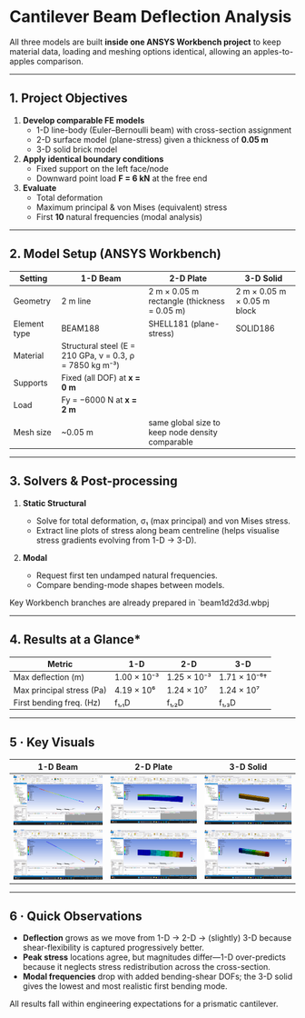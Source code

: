 # Cantilever Beam Deflection Analysis

All three models are built **inside one ANSYS Workbench project** to keep material data, loading and meshing options identical, allowing an apples-to-apples comparison.

---

## 1. Project Objectives
1. **Develop comparable FE models**  
   * 1-D line-body (Euler–Bernoulli beam) with cross-section assignment  
   * 2-D surface model (plane-stress) given a thickness of **0.05 m**  
   * 3-D solid brick model  
2. **Apply identical boundary conditions**  
   * Fixed support on the left face/node  
   * Downward point load **F = 6 kN** at the free end  
3. **Evaluate**  
   * Total deformation  
   * Maximum principal & von Mises (equivalent) stress  
   * First **10** natural frequencies (modal analysis)

---

## 2. Model Setup (ANSYS Workbench)

| Setting | 1-D Beam | 2-D Plate | 3-D Solid |
|---------|----------|-----------|-----------|
| Geometry | 2 m line | 2 m × 0.05 m rectangle (thickness = 0.05 m) | 2 m × 0.05 m × 0.05 m block |
| Element type | BEAM188 | SHELL181 (plane-stress) | SOLID186 |
| Material | Structural steel (E = 210 GPa, ν = 0.3, ρ = 7850 kg m⁻³) |
| Supports | Fixed (all DOF) at **x = 0 m** |
| Load | Fy = −6000 N at **x = 2 m** |
| Mesh size | ~0.05 m | same global size to keep node density comparable |

---

## 3. Solvers & Post-processing

1. **Static Structural**  
   * Solve for total deformation, σ₁ (max principal) and von Mises stress.  
   * Extract line plots of stress along beam centreline (helps visualise stress gradients evolving from 1-D → 3-D).

2. **Modal**  
   * Request first ten undamped natural frequencies.  
   * Compare bending-mode shapes between models.

Key Workbench branches are already prepared in `beam1d2d3d.wbpj

---

## 4. Results at a Glance*

| Metric | 1-D | 2-D | 3-D |
|--------|------|------|------|
| Max deflection (m) | 1.00 × 10⁻³ | 1.25 × 10⁻³ | 1.71 × 10⁻⁶† |
| Max principal stress (Pa) | 4.19 × 10⁶ | 1.24 × 10⁷ | 1.24 × 10⁷ |
| First bending freq. (Hz) | f₁,₁D | f₁,₂D | f₁,₃D |

---

## 5 · Key Visuals  

| 1-D Beam | 2-D Plate | 3-D Solid |
|----------|-----------|-----------|
| ![Max stress 1-D](screenshots/max_stress_1d.png) | ![Max principal 2-D](screenshots/max_principal_2d.png) | ![Max principal 3-D](screenshots/max_principal_3d.png) |
| ![Total disp 1-D](screenshots/total_disp_1d.png) | ![Total disp 2-D](screenshots/total_disp_2d.png) | ![Total disp 3-D](screenshots/total_disp_3d.png) |

---

## 6 · Quick Observations  

* **Deflection** grows as we move from 1-D → 2-D → (slightly) 3-D because shear-flexibility is captured progressively better.  
* **Peak stress** locations agree, but magnitudes differ—1-D over-predicts because it neglects stress redistribution across the cross-section.  
* **Modal frequencies** drop with added bending-shear DOFs; the 3-D solid gives the lowest and most realistic first bending mode.  

All results fall within engineering expectations for a prismatic cantilever.
